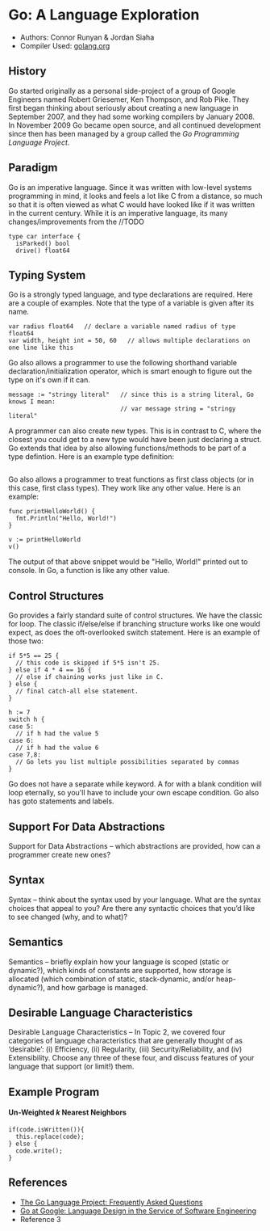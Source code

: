 # Go: A Language Exploration
* Authors: Connor Runyan & Jordan Siaha<br>
* Compiler Used: [golang.org](https://golang.org/dl/)

## History
Go started originally as a personal side-project of a group of Google Engineers named Robert Griesemer, Ken Thompson, and Rob Pike.  They first began thinking about seriously about creating a new language in September 2007, and they had some working compilers by January 2008.  In November 2009 Go became open source, and all continued development since then has been managed by a group called the _Go Programming Language Project_.

## Paradigm
Go is an imperative language.  Since it was written with low-level systems programming in mind, it looks and feels a lot like C from a distance, so much so that it is often viewed as what C would have looked like if it was written in the current century.  While it is an imperative language, its many changes/improvements from the  //TODO
```
type car interface {
  isParked() bool
  drive() float64
```
## Typing System
Go is a strongly typed language, and type declarations are required.  Here are a couple of examples.  Note that the type of a variable is given after its name.
```
var radius float64   // declare a variable named radius of type float64
var width, height int = 50, 60   // allows multiple declarations on one line like this
```
Go also allows a programmer to use the following shorthand variable declaration/initialization operator, which is smart enough to figure out the type on it's own if it can.
```
message := "stringy literal"   // since this is a string literal, Go knows I mean:
                               // var message string = "stringy literal"
```
A programmer can also create new types.  This is in contrast to C, where the closest you could get to a new type would have been just declaring a struct.  Go extends that idea by also allowing functions/methods to be part of a type defintion. Here is an example type definition:
```

```
Go also allows a programmer to treat functions as first class objects (or in this case, first class types).  They work like any other value.  Here is an example:
```
func printHelloWorld() {
  fmt.Println("Hello, World!")
}

v := printHelloWorld
v()
```
The output of that above snippet would be "Hello, World!" printed out to console.  In Go, a function is like any other value.

## Control Structures
Go provides a fairly standard suite of control structures.  We have the classic for loop.
The classic if/else/else if branching structure works like one would expect, as does the oft-overlooked switch statement.  Here is an example of those two:
```
if 5*5 == 25 {
  // this code is skipped if 5*5 isn't 25.
} else if 4 * 4 == 16 {
  // else if chaining works just like in C.
} else {
  // final catch-all else statement.
}

h := 7
switch h {
case 5:
  // if h had the value 5
case 6:
  // if h had the value 6
case 7,8:
  // Go lets you list multiple possibilities separated by commas
}
```
Go does not have a separate while keyword.  A for with a blank condition will loop eternally, so you'll have to include your own escape condition.  Go also has goto statements and labels.

## Support For Data Abstractions
Support for Data Abstractions – which abstractions are provided, how can a programmer create
new ones?

## Syntax
Syntax – think about the syntax used by your language. What are the syntax choices that appeal
to you? Are there any syntactic choices that you’d like to see changed (why, and to what)?

## Semantics
Semantics – briefly explain how your language is scoped (static or dynamic?), which kinds of constants
are supported, how storage is allocated (which combination of static, stack-dynamic, and/or
heap-dynamic?), and how garbage is managed.

## Desirable Language Characteristics
Desirable Language Characteristics – In Topic 2, we covered four categories of language characteristics
that are generally thought of as ‘desirable’: (i) Efficiency, (ii) Regularity, (iii) Security/Reliability,
and (iv) Extensibility. Choose any three of these four, and discuss features of your
language that support (or limit!) them.

## Example Program
#### Un-Weighted _k_ Nearest Neighbors
```
if(code.isWritten()){
  this.replace(code);
} else {
  code.write();
}
```
## References
* [The Go Language Project: Frequently Asked Questions](https://golang.org/doc/faq)
* [Go at Google: Language Design in the Service of Software Engineering](https://talks.golang.org/2012/splash.article)
* Reference 3
